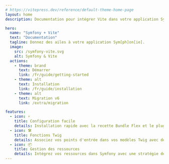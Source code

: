 ```yaml
---
# https://vitepress.dev/reference/default-theme-home-page
layout: home
description: Documentation pour intégrer Vite dans votre application Symfony.

hero:
  name: "Symfony + Vite"
  text: "Documentation"
  tagline: Donnez des ailes à votre application Sym[ph]on[ie].
  image:
    src: /symfony-vite.svg
    alt: Symfony & Vite
  actions:
    - theme: brand
      text: Démarrer
      link: /fr/guide/getting-started
    - theme: alt
      text: Installation
      link: /fr/guide/installation
    - theme: alt
      text: Migration v6
      link: /extra/migration

features:
  - icon: ⚡️
    title: Configuration facile
    details: Installation rapide avec la recette Bundle Flex et le plugin Vite préconfiguré.
  - icon: 🛠️
    title: Fonctions Twig
    details: Associez vos points d'entrée dans vos modèles Twig avec des fonctions Twig.
  - icon: 📦
    title: Gestion des ressources
    details: Intégrez vos ressources dans Symfony avec une stratégie de version d'asset personnalisée.
---
```


